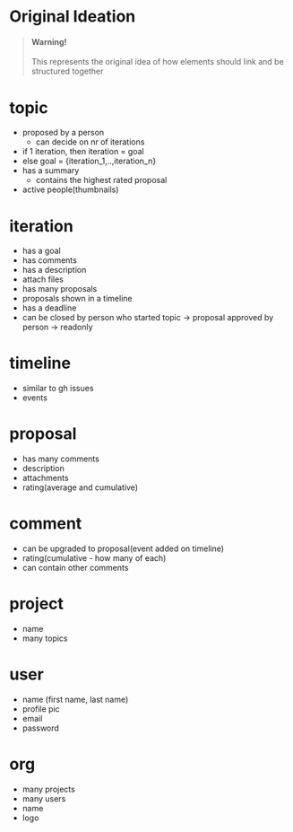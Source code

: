 # Original Ideation

<!-- theme: warning -->
> #### Warning!
> This represents the original idea of how elements should link and be structured together

# topic
- proposed by a person
    - can decide on nr of iterations
- if 1 iteration, then iteration = goal
- else goal = {iteration_1,..,iteration_n}
- has a summary 
    - contains the highest rated proposal
- active people(thumbnails)

# iteration
- has a goal
- has comments
- has a description
- attach files
- has many proposals
- proposals shown in a timeline
- has a deadline
- can be closed by person who started topic -> proposal approved by person -> readonly
 
# timeline
- similar to gh issues
- events
 
# proposal
- has many comments
- description
- attachments
- rating(average and cumulative)

# comment
- can be upgraded to proposal(event added on timeline)
- rating(cumulative - how many of each)
- can contain other comments

# project
- name
- many topics

# user
- name (first name, last name)
- profile pic
- email
- password

# org
- many projects
- many users
- name
- logo